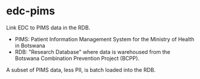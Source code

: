 # edc-pims

Link EDC to PIMS data in the RDB.

* PIMS: Patient Information Management System for the Ministry of Health in Botswana
* RDB: "Research Database" where data is warehoused from the Botswana Combination Prevention Project (BCPP).

A subset of PIMS data, less PII, is batch loaded into the RDB. 
